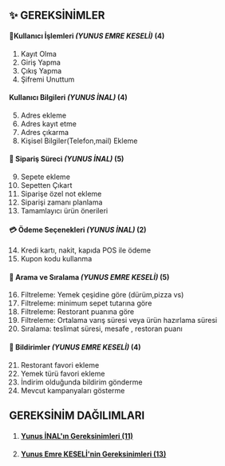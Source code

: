 ## ✨ GEREKSİNİMLER
#### 👤Kullanıcı İşlemleri  *(YUNUS EMRE KESELİ)* (4)
1. Kayıt Olma  
2. Giriş Yapma
3. Çıkış Yapma
4. Şifremi Unuttum   
#### Kullanıcı Bilgileri *(YUNUS İNAL)* (4)
5. Adres ekleme  
6. Adres kayıt etme    
7. Adres çıkarma                                          
8. Kişisel Bilgiler(Telefon,mail) Ekleme 
#### 🛒 Sipariş Süreci *(YUNUS İNAL)* (5)
 9. Sepete ekleme
10. Sepetten Çıkart
11. Siparişe özel not ekleme
12. Siparişi zamanı planlama
13. Tamamlayıcı ürün önerileri

#### 💳 Ödeme Seçenekleri *(YUNUS İNAL)* (2)
14. Kredi kartı, nakit, kapıda POS ile ödeme
15. Kupon kodu kullanma

#### 🔎 Arama ve Sıralama *(YUNUS EMRE KESELİ)* (5)
16. Filtreleme: Yemek çeşidine göre (dürüm,pizza vs)
17. Filtreleme: minimum sepet tutarına göre
18. Filtreleme: Restorant puanına göre
19. Filtreleme: Ortalama varış süresi veya ürün hazırlama süresi
20. Sıralama: teslimat süresi, mesafe , restoran puanı


#### 🔔 Bildirimler *(YUNUS EMRE KESELİ)* (4)
21. Restorant favori ekleme
22. Yemek türü favori ekleme
23. İndirim olduğunda bildirim gönderme
24. Mevcut kampanyaları gösterme

## GEREKSİNİM DAĞILIMLARI
1. ####  [Yunus İNAL'ın Gereksinimleri (11)](Gereksinim-Yunusİnal.md)

2. #### [Yunus Emre KESELİ'nin Gereksinimleri (13)](Gereksinim-YunusEmreKeseli.md)
